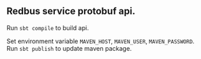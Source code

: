 ## Redbus service protobuf api.

Run `sbt compile` to build api.

Set environment variable `MAVEN_HOST`, `MAVEN_USER`, `MAVEN_PASSWORD`.  
Run `sbt publish` to update maven package.
